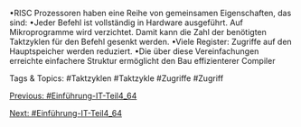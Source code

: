 •RISC Prozessoren haben eine Reihe von gemeinsamen Eigenschaften, das sind:
•Jeder Befehl ist vollständig in Hardware ausgeführt. Auf Mikroprogramme wird verzichtet. Damit kann die 
Zahl der benötigten Taktzyklen für den Befehl gesenkt werden. 
•Viele Register: Zugriffe auf den Hauptspeicher werden reduziert.
•Die über diese Vereinfachungen erreichte einfachere Struktur ermöglicht den Bau effizienterer Compiler 

   Tags & Topics:
   #Taktzyklen
   #Taktzykle
   #Zugriffe
   #Zugriff

[Previous: #Einführung-IT-Teil4_64](Einführung-IT-Teil4_64.md)

[Next: #Einführung-IT-Teil4_64](Einführung-IT-Teil4_64.md)